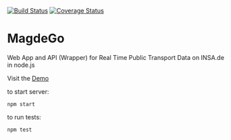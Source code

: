 [![Build Status](https://travis-ci.org/CodeForMD/magdego-server.svg?branch=master)](https://travis-ci.org/CodeForMD/magdego-server) [![Coverage Status](https://coveralls.io/repos/CodeForMD/magdego-server/badge.svg?branch=master)](https://coveralls.io/r/CodeForMD/magdego-server?branch=master)
# MagdeGo

Web App and API (Wrapper) for Real Time Public Transport Data on INSA.de in node.js

Visit the [Demo](http://magdego.de/demo)

to start server:
```
npm start
```

to run tests:
```
npm test
```


